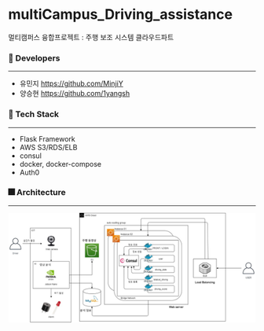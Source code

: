 # multiCampus_Driving_assistance
멀티캠퍼스 융합프로젝트 : 주행 보조 시스템
클라우드파트



### :gem: Developers

---

- 유민지 https://github.com/MinjiY
- 양승현 https://github.com/1yangsh 



### 🐼 Tech Stack

---

- Flask Framework
- AWS S3/RDS/ELB
- consul
- docker, docker-compose
- Auth0



### 🎆 Architecture

---

![1](./Arch.jpg)

